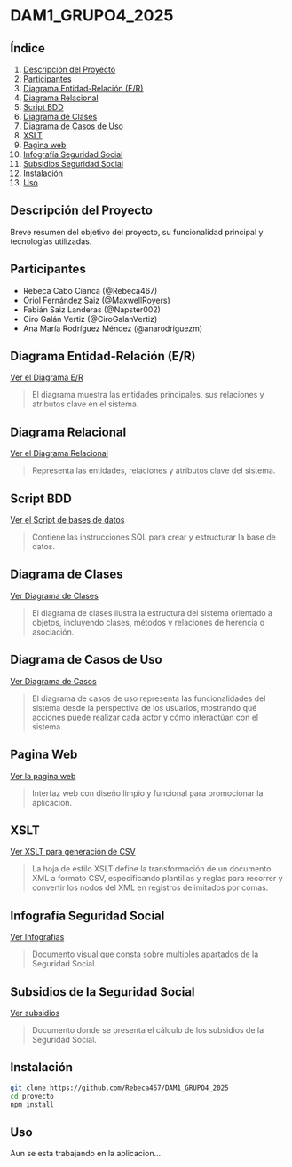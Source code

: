 # DAM1_GRUPO4_2025

## Índice
1. [Descripción del Proyecto](#descripción-del-proyecto)
2. [Participantes](#participantes)
3. [Diagrama Entidad-Relación (E/R)](#diagrama-entidad-relación-er)
4. [Diagrama Relacional](#diagrama-relacional)
5. [Script BDD](#script-bdd)
6. [Diagrama de Clases](#diagrama-de-clases)
7. [Diagrama de Casos de Uso](#diagrama-de-casos-de-uso)
8. [XSLT](#xslt)
9. [Pagina web](#pagina-web)
10. [Infografía Seguridad Social](#infografía-seguridad-social)
11. [Subsidios Seguridad Social](#subsidios-de-la-seguridad-social)
12. [Instalación](#instalación)
13. [Uso](#uso)

## Descripción del Proyecto
Breve resumen del objetivo del proyecto, su funcionalidad principal y tecnologías utilizadas.

## Participantes
- Rebeca Cabo Cianca  (@Rebeca467)
- Oriol Fernández Saiz  (@MaxwellRoyers)
- Fabián Saiz Landeras  (@Napster002)
- Ciro  Galán Vertiz  (@CiroGalanVertiz)
- Ana María Rodríguez Méndez  (@anarodriguezm)

## Diagrama Entidad-Relación (E/R)
[Ver el Diagrama E/R](./diagrama-er.pdf)

> El diagrama muestra las entidades principales, sus relaciones y atributos clave en el sistema.

## Diagrama Relacional
[Ver el Diagrama Relacional](diagramaRelacional-definitivo.mwb)

> Representa las entidades, relaciones y atributos clave del sistema.

## Script BDD
[Ver el Script de bases de datos](bd-script-grupo4-definitivo.sql)

> Contiene las instrucciones SQL para crear y estructurar la base de datos.

## Diagrama de Clases
[Ver Diagrama de Clases](./diagrama-clases.png)

> El diagrama de clases ilustra la estructura del sistema orientado a objetos, incluyendo clases, métodos y relaciones de herencia o asociación.

## Diagrama de Casos de Uso
[Ver Diagrama de Casos](./diagrama_casos.png)

> El diagrama de casos de uso representa las funcionalidades del sistema desde la perspectiva de los usuarios, mostrando qué acciones puede realizar cada actor y cómo interactúan con el sistema.

## Pagina Web 
[Ver la pagina web](./pagina%20web/index.html)

> Interfaz web con diseño limpio y funcional para promocionar la aplicacion.

## XSLT 
[Ver XSLT para generación de CSV](./xslt-csv.xslt)

> La hoja de estilo XSLT define la transformación de un documento XML a formato CSV, especificando plantillas y reglas para recorrer y convertir los nodos del XML en registros delimitados por comas.

## Infografía Seguridad Social
[Ver Infografias](./Infografía-seguridad-social.pdf)

> Documento visual que consta sobre multiples apartados de la Seguridad Social.

## Subsidios de la Seguridad Social
[Ver subsidios](./subsidios_SS.pdf)

> Documento donde se presenta el cálculo de los subsidios de la Seguridad Social.

## Instalación
```bash
git clone https://github.com/Rebeca467/DAM1_GRUPO4_2025
cd proyecto
npm install
```

## Uso
Aun se esta trabajando en la aplicacion...
